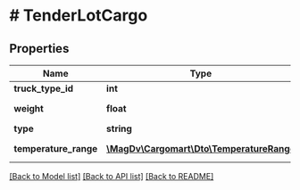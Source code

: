 # # TenderLotCargo

## Properties

Name | Type | Description | Notes
------------ | ------------- | ------------- | -------------
**truck_type_id** | **int** | Тип кузова | [optional]
**weight** | **float** | Вес груза в тоннах | [optional]
**type** | **string** | Описание груза | [optional]
**temperature_range** | [**\MagDv\Cargomart\Dto\TemperatureRange**](TemperatureRange.md) | Температурный режим | [optional]

[[Back to Model list]](../../README.md#models) [[Back to API list]](../../README.md#endpoints) [[Back to README]](../../README.md)

